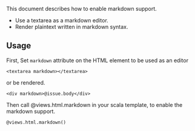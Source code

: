 This document describes how to enable markdown support.
* Use a textarea as a markdown editor.
* Render plaintext written in markdown syntax.

Usage
-----

First, Set `markdown` attribute on the HTML element to be used as an editor

    <textarea markdown></textarea>

or be rendered.

    <div markdown>@issue.body</div>

Then call @views.html.markdown in your scala template, to enable the markdown
support.

    @views.html.markdown()
